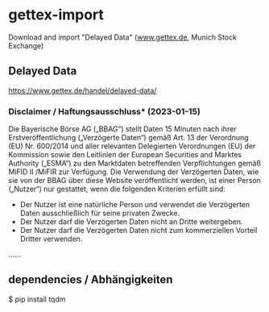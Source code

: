 # gettex-import
 Download and import "Delayed Data" (www.gettex.de, Munich Stock Exchange)



## Delayed Data
https://www.gettex.de/handel/delayed-data/

### Disclaimer / Haftungsausschluss* (2023-01-15)

Die Bayerische Börse AG („BBAG“) stellt Daten 15 Minuten nach ihrer Erstveröffentlichung („Verzögerte Daten“) gemäß Art. 13 der Verordnung (EU) Nr. 600/2014 und aller relevanten Delegierten Verordnungen (EU) der Kommission sowie den Leitlinien der European Securities and Marktes Authority („ESMA“) zu den Marktdaten betreffenden Verpflichtungen gemäß MiFID II /MiFIR zur Verfügung. Die Verwendung der Verzögerten Daten, wie sie von der BBAG über diese Website veröffentlicht werden, ist einer Person („Nutzer“) nur gestattet, wenn die folgenden Kriterien erfüllt sind:

- Der Nutzer ist eine natürliche Person und verwendet die Verzögerten Daten ausschließlich für seine privaten Zwecke.
- Der Nutzer darf die Verzögerten Daten nicht an Dritte weitergeben.
- Der Nutzer darf die Verzögerten Daten nicht zum kommerziellen Vorteil Dritter verwenden.

......




## dependencies / Abhängigkeiten
$ pip install tqdm
